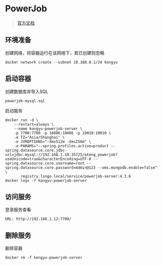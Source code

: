 # PowerJob

> [官方文档](http://www.powerjob.tech/)



## 环境准备

创建网络，将容器运行在该网络下，若已创建则忽略

```
docker network create --subnet 10.188.0.1/24 kongyu
```



## 启动容器

创建数据库并导入SQL

```
powerjob-mysql.sql
```

启动服务


```
docker run -d \
    --restart=always \
    --name kongyu-powerjob-server \
    -p 7700:7700 -p 10086:10086 -p 10010:10010 \
    -e TZ="Asia/Shanghai" \
    -e JVMOPTIONS="-Xmx512m -Xms256m" \
    -e PARAMS="--spring.profiles.active=product --spring.datasource.core.jdbc-url=jdbc:mysql://192.168.1.10:35725/ateng_powerjob?useUnicode=true&characterEncoding=UTF-8 --spring.datasource.core.username=root --spring.datasource.core.password=Admin@123 --oms.mongodb.enable=false" \
       registry.lingo.local/service/powerjob-server:4.3.6
docker logs -f kongyu-powerjob-server
```



## 访问服务

登录服务查看

```
URL: http://192.168.1.12:7700/
```



## 删除服务

删除容器


```
docker rm -f kongyu-powerjob-server
```

